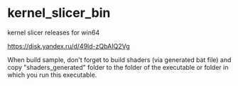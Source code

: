 # kernel_slicer_bin

kernel slicer releases for win64
 
https://disk.yandex.ru/d/49ld-zQbAIQ2Vg

When build sample, don't forget to build shaders (via generated bat file) and copy "shaders_generated" folder to the folder of the executable or folder in which you run this executable.
